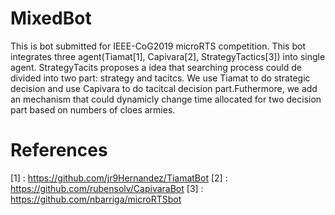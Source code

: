 # MixedBot

This is bot submitted for IEEE-CoG2019 microRTS competition.
This bot integrates three agent(Tiamat[1], Capivara[2], StrategyTactics[3]) into single agent.
StrategyTacits proposes a idea that searching process could de divided into two part: strategy and tacitcs. We use Tiamat to do strategic decision and use Capivara to do tacitcal decision part.Futhermore,
we add an mechanism that could dynamicly change time allocated for two decision part based on numbers of cloes armies.

# References

[1] : https://github.com/jr9Hernandez/TiamatBot
[2] : https://github.com/rubensolv/CapivaraBot
[3] : https://github.com/nbarriga/microRTSbot